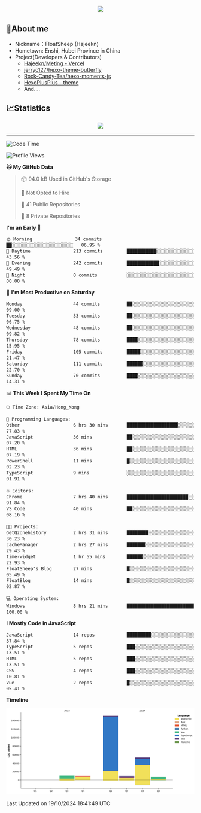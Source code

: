 <p align="center">
   <a href="https://git.io/typing-svg"><img src="https://readme-typing-svg.demolab.com?font=Fira+Code&pause=1000&color=F7DD11&center=true&vCenter=true&width=435&lines=Floating+in+the+clouds~;I'm+glad+to+meet+you+again" /></a>
</p>

## 🥱About me

- Nickname：FloatSheep (Hajeekn)
- Hometown: Enshi, Hubei Province in China
- Project(Developers & Contributors)
   - [Hajeekn/Meting - Vercel](https://github.com/hajeekn/vercel-meting)
   - [jerryc127/hexo-theme-butterfly](https://github.com/jerryc127/hexo-theme-butterfly)
   - [Rock-Candy-Tea/hexo-moments-js](https://github.com/Rock-Candy-Tea/hexo-moments-js)
   - [HexoPlusPlus - theme](https://github.com/HexoPlusPlus/HexoPlusPlus)
   - And....


## 📈Statistics

<div align="center">
<img src="https://github-readme-stats-git-masterrstaa-rickstaa.vercel.app/api?username=FloatSheep" />
</div>

---

<!--START_SECTION:waka-->
![Code Time](http://img.shields.io/badge/Code%20Time-234%20hrs%2046%20mins-blue)

![Profile Views](http://img.shields.io/badge/Profile%20Views-0-blue)

**🐱 My GitHub Data** 

> 📦 94.0 kB Used in GitHub's Storage 
 > 
> 🚫 Not Opted to Hire
 > 
> 📜 41 Public Repositories 
 > 
> 🔑 8 Private Repositories 
 > 
**I'm an Early 🐤** 

```text
🌞 Morning                34 commits          ██░░░░░░░░░░░░░░░░░░░░░░░   06.95 % 
🌆 Daytime                213 commits         ███████████░░░░░░░░░░░░░░   43.56 % 
🌃 Evening                242 commits         ████████████░░░░░░░░░░░░░   49.49 % 
🌙 Night                  0 commits           ░░░░░░░░░░░░░░░░░░░░░░░░░   00.00 % 
```
📅 **I'm Most Productive on Saturday** 

```text
Monday                   44 commits          ██░░░░░░░░░░░░░░░░░░░░░░░   09.00 % 
Tuesday                  33 commits          ██░░░░░░░░░░░░░░░░░░░░░░░   06.75 % 
Wednesday                48 commits          ██░░░░░░░░░░░░░░░░░░░░░░░   09.82 % 
Thursday                 78 commits          ████░░░░░░░░░░░░░░░░░░░░░   15.95 % 
Friday                   105 commits         █████░░░░░░░░░░░░░░░░░░░░   21.47 % 
Saturday                 111 commits         ██████░░░░░░░░░░░░░░░░░░░   22.70 % 
Sunday                   70 commits          ████░░░░░░░░░░░░░░░░░░░░░   14.31 % 
```


📊 **This Week I Spent My Time On** 

```text
🕑︎ Time Zone: Asia/Hong_Kong

💬 Programming Languages: 
Other                    6 hrs 30 mins       ███████████████████░░░░░░   77.83 % 
JavaScript               36 mins             ██░░░░░░░░░░░░░░░░░░░░░░░   07.20 % 
HTML                     36 mins             ██░░░░░░░░░░░░░░░░░░░░░░░   07.19 % 
PowerShell               11 mins             █░░░░░░░░░░░░░░░░░░░░░░░░   02.23 % 
TypeScript               9 mins              ░░░░░░░░░░░░░░░░░░░░░░░░░   01.91 % 

🔥 Editors: 
Chrome                   7 hrs 40 mins       ███████████████████████░░   91.84 % 
VS Code                  40 mins             ██░░░░░░░░░░░░░░░░░░░░░░░   08.16 % 

🐱‍💻 Projects: 
GetQzonehistory          2 hrs 31 mins       ████████░░░░░░░░░░░░░░░░░   30.23 % 
cacheManager             2 hrs 27 mins       ███████░░░░░░░░░░░░░░░░░░   29.43 % 
time-widget              1 hr 55 mins        ██████░░░░░░░░░░░░░░░░░░░   22.93 % 
FloatSheep's Blog        27 mins             █░░░░░░░░░░░░░░░░░░░░░░░░   05.49 % 
FloatBlog                14 mins             █░░░░░░░░░░░░░░░░░░░░░░░░   02.87 % 

💻 Operating System: 
Windows                  8 hrs 21 mins       █████████████████████████   100.00 % 
```

**I Mostly Code in JavaScript** 

```text
JavaScript               14 repos            █████████░░░░░░░░░░░░░░░░   37.84 % 
TypeScript               5 repos             ███░░░░░░░░░░░░░░░░░░░░░░   13.51 % 
HTML                     5 repos             ███░░░░░░░░░░░░░░░░░░░░░░   13.51 % 
CSS                      4 repos             ███░░░░░░░░░░░░░░░░░░░░░░   10.81 % 
Vue                      2 repos             █░░░░░░░░░░░░░░░░░░░░░░░░   05.41 % 
```



**Timeline**

![Lines of Code chart](https://raw.githubusercontent.com/FloatSheep/FloatSheep/main/assets/bar_graph.png)


 Last Updated on 19/10/2024 18:41:49 UTC
<!--END_SECTION:waka-->


